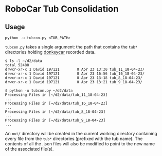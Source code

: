 # RoboCar Tub Consolidation
## Usage
`python -u tubcon.py <TUB_PATH>`

`tubcon.py` takes a single argument: the path that contains the `tub*` directories holding [donkeycar](http://www.donkeycar.com/) recorded data.

```
$ ls -l ~/d2/data
total 52488
drwxr-xr-x 1 David 197121        0 Apr 23 13:30 tub_11_18-04-23/
drwxr-xr-x 1 David 197121        0 Apr 23 16:56 tub_16_18-04-23/
drwxr-xr-x 1 David 197121        0 Apr 23 13:18 tub_8_18-04-23/
drwxr-xr-x 1 David 197121        0 Apr 23 13:21 tub_9_18-04-23/

$ python -u tubcon.py ~/d2/data
Processing Files in [~/d2/data/tub_11_18-04-23]
...
Processing Files in [~/d2/data/tub_16_18-04-23]
...
Processing Files in [~/d2/data/tub_8_18-04-23]
...
Processing Files in [~/d2/data/tub_9_18-04-23]
...
```

An `out/` directory will be created in the current working directory containing every file from the `tub*` directories (prefixed with the tub name).  The contents of all the .json files will also be modified to point to the new name of the associated file(s).
